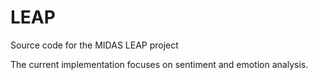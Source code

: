 # LEAP

Source code for the MIDAS LEAP project

The current implementation focuses on sentiment and emotion analysis. 
